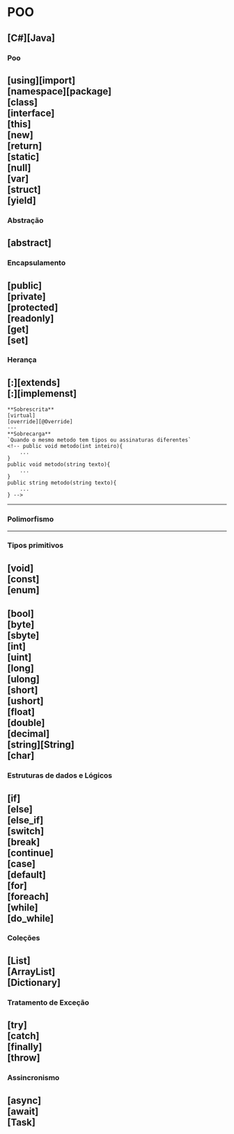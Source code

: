 # POO
## [C#][Java]
### Poo
[using][import]<br>
[namespace][package]<br>
[class]<br> <!-- Modelo de Objeto -->
[interface]<br> <!-- Classe que não implementa métodos -->
[this]<br> <!-- Referência a uma variável da Classe atual -->
[new]<br> <!-- Instância de objeto -->
[return]<br> <!-- Retorno de método ou função com tipagem diferente de void -->
[static]<br>
[null]<br> <!-- Valor nulo -->
[var]<br> <!-- Variável global -->
[struct]<br> <!-- Tupla ou valores diversos com um identificador -->
[yield]
---
### Abstração
[abstract]<br>
---
### Encapsulamento
[public]<br> <!-- Modificador de acesso aberto -->
[private]<br> <!-- Modificador de acesso fechado -->
[protected]<br> <!-- Modificador de acesso aberto apenas para classes herdeiras -->
[readonly]<br>
[get]<br> <!-- Propriedade de consulta -->
[set]<br> <!-- Propriedade modificadora -->
---
### Herança
[:][extends]<br> <!-- Herdar de uma classe pai -->
[:][implemenst]<br> <!-- Implementar uma classe pai -->
---
    **Sobrescrita**
    [virtual]
    [override][@Override]
    ---
    **Sobrecarga**
    `Quando o mesmo metodo tem tipos ou assinaturas diferentes`
    <!-- public void metodo(int inteiro){
        ...
    }
    public void metodo(string texto){
        ...
    }
    public string metodo(string texto){
        ...
    } -->
---
### Polimorfismo

---
### Tipos primitivos
[void]<br> <!-- Tipo vazio -->
[const]<br> <!-- Valor constante -->
[enum]<br> <!-- Enumeração de valores -->
---
[bool]<br> <!-- true e false -->
[byte]<br> <!-- 0 a 255 -->
[sbyte]<br> <!-- -128 a 127  -->
[int]<br> <!-- -2147483648 a 2147483647 -->
[uint]<br> <!-- 0 a 4294967295 -->
[long]<br> <!-- -9223372036854775808 a 9223372036854775807 -->
[ulong]<br> <!-- 0 a 18446744073709551615 -->
[short]<br> <!-- -32768 a 32767 -->
[ushort]<br> <!-- 0 a 65535 -->
[float]<br> <!-- -3.402823E+38 a 3.402823E+38 -->
[double]<br> <!-- -1.79769313486231E+308d a 1.79769313486231E+308d -->
[decimal]<br> <!-- 7.9228162514264337593543950335m -->
[string][String]<br> <!-- "teste" -->
[char]<br> <!-- 't' -->
---
### Estruturas de dados e Lógicos
[if]<br>
[else]<br>
[else_if]<br>
[switch]<br>
[break]<br>
[continue]<br>
[case]<br>
[default]<br>
[for]<br>
[foreach]<br>
[while]<br>
[do_while]<br>
---
### Coleções
[List]<br>
[ArrayList]<br>
[Dictionary]<br>
---
### Tratamento de Exceção
[try]<br>
[catch]<br>
[finally]<br>
[throw]<br>
---
### Assincronismo
[async]<br>
[await]<br>
[Task]<br>
---
